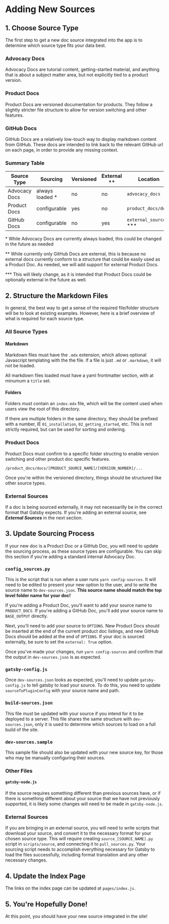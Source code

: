 # Adding New Sources

## 1. Choose Source Type

The first step to get a new doc source integrated into the app is to determine which source type fits your data best.

### Advocacy Docs
Advocacy Docs are tutorial content, getting-started material, and anything that is about a subject matter area, but not explicitly tied to a product version.

### Product Docs
Product Docs are versioned documentation for products. They follow a slightly stricter file structure to allow for version switching and other features.

### GitHub Docs
GitHub Docs are a relatively low-touch way to display markdown content from GitHub. These docs are intended to link back to the relevant GitHub url on each page, in order to provide any missing context.

### Summary Table

| Source Type   | Sourcing        | Versioned | External ** | Location
|---------------|-----------------|-----------|-------------|-------------
| Advocacy Docs | always loaded * | no        | no          | `advocacy_docs`
| Product Docs  | configurable    | yes       | no          | `product_docs/docs`
| GitHub Docs   | configurable    | no        | yes         | `external_sources` ***

\* While Advocacy Docs are currently always loaded, this could be changed in the future as needed

\** While currently only GitHub Docs are external, this is because no external docs currently conform to a structure that could be easily used as a Product Doc. As needed, we will add support for external Product Docs.

\*** This will likely change, as it is intended that Product Docs could be optionally external in the future as well.

## 2. Structure the Markdown Files

In general, the best way to get a sense of the required file/folder structure will be to look at existing examples. However, here is a brief overview of what is required for each source type.

### All Source Types

#### Markdown

Markdown files must have the `.mdx` extension, which allows optional Javascript templating with the the file. If a file is just `.md` or `.markdown`, it will not be loaded.

All markdown files loaded must have a yaml frontmatter section, with at minumum a `title` set.

#### Folders

Folders must contain an `index.mdx` file, which will be the content used when users view the root of this directory.

If there are multiple folders in the same directory, they should be prefixed with a number, IE `01_installation`, `02_getting_started`, etc. This is not strictly required, but can be used for sorting and ordering.

### Product Docs

Product Docs must confirm to a specific folder structing to enable version switching and other product doc specific features.

```/product_docs/docs/[PRODUCT_SOURCE_NAME]/[VERSION_NUMBER]/...```

Once you're within the versioned directory, things should be structured like other source types.

### External Sources

If a doc is being sourced externally, it may not necessarilly be in the correct format that Gatsby expects. If you're adding an external source, see ***External Sources*** in the next section.

## 3. Update Sourcing Process

If your new doc is a Product Doc or a GitHub Doc, you will need to update the sourcing process, as these source types are configurable. You can skip this section if you're adding a standard internal Advocacy Doc.

### `config_sources.py`

This is the script that is run when a user runs `yarn config-sources`. It will need to be edited to present your new option to the user, and to write the source name to `dev-sources.json`. **This source name should match the top level folder name for your doc!**

If you're adding a Product Doc, you'll want to add your source name to `PRODUCT_DOCS`. If you're adding a GitHub Doc, you'll add your source name to `BASE_OUTPUT` directly.

Next, you'll need to add your source to `OPTIONS`. New Product Docs should be inserted at the end of the current product doc listings, and new GitHub Docs should be added at the end of `OPTIONS`. If your doc is sourced externally, be sure to set the `external: True` option.

Once you've made your changes, run `yarn config-sources` and confirm that the output in `dev-sources.json` is as expected.

### `gatsby-config.js`

Once `dev-sources.json` looks as expected, you'll need to update `gatsby-config.js` to tell gatsby to load your source. To do this, you need to update `sourceToPluginConfig` with your source name and path.

### `build-sources.json`

This file must be updated with your source if you intend for it to be deployed to a server. This file shares the same structure with `dev-sources.json`, only it is used to determine which sources to load on a full build of the site.

### `dev-sources.sample`

This sample file should also be updated with your new source key, for those who may be manually configuring their sources.

### Other Files

#### `gatsby-node.js`

If the source requires something different than previous sources have, or if there is something different about your source that we have not previously supported, it is likely some changes will need to be made in `gatsby-node.js`.

### External Sources

If you are bringing in an external source, you will need to write scripts that download your source, and convert it to the necessary format for your chosen source type. This will require creating `source_[SOURCE_NAME].py` script in `scripts/source`, and connecting it to `pull_sources.py`. Your sourcing script needs to accomplish everything necessary for Gatsby to load the files successfully, including format translation and any other necessary changes.

## 4. Update the Index Page

The links on the index page can be updated at `pages/index.js`.

## 5. You're Hopefully Done!

At this point, you should have your new source integrated in the site!

